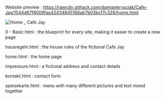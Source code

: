 Website preview : https://rawcdn.githack.com/damiankrysciak/Cafe-Jay/1544d67f4009faa42434845166ab7b03bcf7c326/home.html

![Home _ Cafe Jay](https://github.com/user-attachments/assets/8da957df-8183-45f4-880c-1b343d4aebe2)

0 - Basic.html : the blueprint for every site, making it easier to create a new page

hausregeln.html : the house rules of the fictional Cafe Jay

home.html : the home page

impressum.html : a fictional address and contact details

kontakt.html : contact form

speisekarte.html : menu with many different pictures and text mixed together
